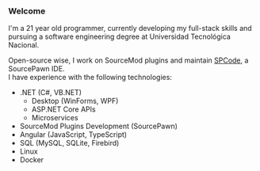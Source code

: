 ### Welcome

I'm a 21 year old programmer, currently developing my full-stack skills and <br>
pursuing a software engineering degree at Universidad Tecnológica Nacional.

Open-source wise, I work on SourceMod plugins and maintain [SPCode](https://github.com/SPCodeOrg/SPCode), a SourcePawn IDE. <br>
I have experience with the following technologies:
- .NET (C#, VB.NET)
  - Desktop (WinForms, WPF)
  - ASP.NET Core APIs
  - Microservices
- SourceMod Plugins Development (SourcePawn)
- Angular (JavaScript, TypeScript)
- SQL (MySQL, SQLite, Firebird)
- Linux
- Docker
